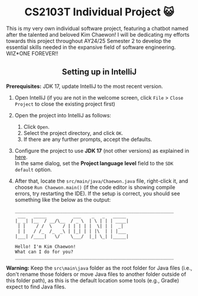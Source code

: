 <h1 align="center">CS2103T Individual Project 😺</h1>

This is my very own individual software project, featuring a chatbot named after the talented and beloved Kim Chaewon! I will be dedicating my efforts towards this project throughout AY24/25 Semester 2 to develop the essential skills needed in the expansive field of software engineering. WIZ*ONE FOREVER!!

<h2 align="center"> Setting up in IntelliJ </h2>

**Prerequisites:** JDK 17, update IntelliJ to the most recent version.

1. Open IntelliJ (if you are not in the welcome screen, click `File` > `Close Project` to close the existing project first)
1. Open the project into IntelliJ as follows:
   1. Click `Open`.
   1. Select the project directory, and click `OK`.
   1. If there are any further prompts, accept the defaults.
1. Configure the project to use **JDK 17** (not other versions) as explained in [here](https://www.jetbrains.com/help/idea/sdk.html#set-up-jdk).<br>
   In the same dialog, set the **Project language level** field to the `SDK default` option.
1. After that, locate the `src/main/java/Chaewon.java` file, right-click it, and choose `Run Chaewon.main()` (if the code editor is showing compile errors, try restarting the IDE). If the setup is correct, you should see something like the below as the output:

   ```
   ____________________________________________________________
    ___   _____          ___    _   _   _____ 
   |_ _| |__  / __/\__  / _ \  | \ | | | ____|
    | |    / /  \    / | | | | |  \| | |  _|  
    | |   / /_  /_  _\ | |_| | | |\  | | |___ 
   |___| /____|   \/    \___/  |_| \_| |_____|
   
   Hello! I'm Kim Chaewon!
   What can I do for you?
   ____________________________________________________________
   ```

**Warning:** Keep the `src\main\java` folder as the root folder for Java files (i.e., don't rename those folders or move Java files to another folder outside of this folder path), as this is the default location some tools (e.g., Gradle) expect to find Java files.
